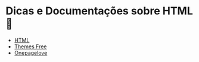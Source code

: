 # Dicas e Documentações sobre HTML :robot:

- [HTML](https://www.w3schools.com/html/)
- [Themes Free](https://html5up.net/)
- [Onepagelove](https://onepagelove.com/templates)